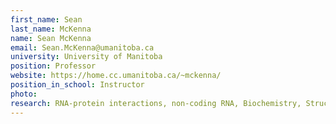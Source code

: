 ```yaml
---
first_name: Sean
last_name: McKenna
name: Sean McKenna
email: Sean.McKenna@umanitoba.ca
university: University of Manitoba
position: Professor
website: https://home.cc.umanitoba.ca/~mckenna/
position_in_school: Instructor
photo: 
research: RNA-protein interactions, non-coding RNA, Biochemistry, Structural Biology, Molecular Biology
---
```


